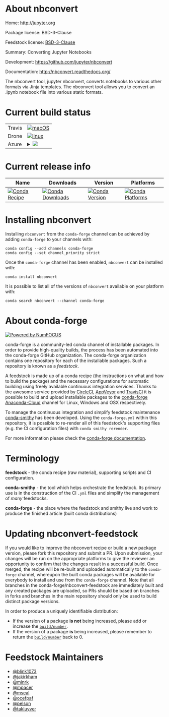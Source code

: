 About nbconvert
===============

Home: http://jupyter.org

Package license: BSD-3-Clause

Feedstock license: [BSD-3-Clause](https://github.com/conda-forge/nbconvert-feedstock/blob/master/LICENSE.txt)

Summary: Converting Jupyter Notebooks

Development: https://github.com/jupyter/nbconvert

Documentation: http://nbconvert.readthedocs.org/

The nbconvert tool, jupyter nbconvert, converts notebooks to various other
formats via Jinja templates. The nbconvert tool allows you to convert an
.ipynb notebook file into various static formats.


Current build status
====================


<table><tr>
    <td>Travis</td>
    <td>
      <a href="https://travis-ci.com/conda-forge/nbconvert-feedstock">
        <img alt="macOS" src="https://img.shields.io/travis/com/conda-forge/nbconvert-feedstock/master.svg?label=macOS">
      </a>
    </td>
  </tr><tr>
    <td>Drone</td>
    <td>
      <a href="https://cloud.drone.io/conda-forge/nbconvert-feedstock">
        <img alt="linux" src="https://img.shields.io/drone/build/conda-forge/nbconvert-feedstock/master.svg?label=Linux">
      </a>
    </td>
  </tr>
    
  <tr>
    <td>Azure</td>
    <td>
      <details>
        <summary>
          <a href="https://dev.azure.com/conda-forge/feedstock-builds/_build/latest?definitionId=5627&branchName=master">
            <img src="https://dev.azure.com/conda-forge/feedstock-builds/_apis/build/status/nbconvert-feedstock?branchName=master">
          </a>
        </summary>
        <table>
          <thead><tr><th>Variant</th><th>Status</th></tr></thead>
          <tbody><tr>
              <td>linux_64_python3.7.____73_pypy</td>
              <td>
                <a href="https://dev.azure.com/conda-forge/feedstock-builds/_build/latest?definitionId=5627&branchName=master">
                  <img src="https://dev.azure.com/conda-forge/feedstock-builds/_apis/build/status/nbconvert-feedstock?branchName=master&jobName=linux&configuration=linux_64_python3.7.____73_pypy" alt="variant">
                </a>
              </td>
            </tr><tr>
              <td>linux_64_python3.7.____cpython</td>
              <td>
                <a href="https://dev.azure.com/conda-forge/feedstock-builds/_build/latest?definitionId=5627&branchName=master">
                  <img src="https://dev.azure.com/conda-forge/feedstock-builds/_apis/build/status/nbconvert-feedstock?branchName=master&jobName=linux&configuration=linux_64_python3.7.____cpython" alt="variant">
                </a>
              </td>
            </tr><tr>
              <td>linux_64_python3.8.____cpython</td>
              <td>
                <a href="https://dev.azure.com/conda-forge/feedstock-builds/_build/latest?definitionId=5627&branchName=master">
                  <img src="https://dev.azure.com/conda-forge/feedstock-builds/_apis/build/status/nbconvert-feedstock?branchName=master&jobName=linux&configuration=linux_64_python3.8.____cpython" alt="variant">
                </a>
              </td>
            </tr><tr>
              <td>linux_64_python3.9.____cpython</td>
              <td>
                <a href="https://dev.azure.com/conda-forge/feedstock-builds/_build/latest?definitionId=5627&branchName=master">
                  <img src="https://dev.azure.com/conda-forge/feedstock-builds/_apis/build/status/nbconvert-feedstock?branchName=master&jobName=linux&configuration=linux_64_python3.9.____cpython" alt="variant">
                </a>
              </td>
            </tr><tr>
              <td>linux_aarch64_python3.7.____73_pypy</td>
              <td>
                <a href="https://dev.azure.com/conda-forge/feedstock-builds/_build/latest?definitionId=5627&branchName=master">
                  <img src="https://dev.azure.com/conda-forge/feedstock-builds/_apis/build/status/nbconvert-feedstock?branchName=master&jobName=linux&configuration=linux_aarch64_python3.7.____73_pypy" alt="variant">
                </a>
              </td>
            </tr><tr>
              <td>linux_aarch64_python3.7.____cpython</td>
              <td>
                <a href="https://dev.azure.com/conda-forge/feedstock-builds/_build/latest?definitionId=5627&branchName=master">
                  <img src="https://dev.azure.com/conda-forge/feedstock-builds/_apis/build/status/nbconvert-feedstock?branchName=master&jobName=linux&configuration=linux_aarch64_python3.7.____cpython" alt="variant">
                </a>
              </td>
            </tr><tr>
              <td>linux_aarch64_python3.8.____cpython</td>
              <td>
                <a href="https://dev.azure.com/conda-forge/feedstock-builds/_build/latest?definitionId=5627&branchName=master">
                  <img src="https://dev.azure.com/conda-forge/feedstock-builds/_apis/build/status/nbconvert-feedstock?branchName=master&jobName=linux&configuration=linux_aarch64_python3.8.____cpython" alt="variant">
                </a>
              </td>
            </tr><tr>
              <td>linux_aarch64_python3.9.____cpython</td>
              <td>
                <a href="https://dev.azure.com/conda-forge/feedstock-builds/_build/latest?definitionId=5627&branchName=master">
                  <img src="https://dev.azure.com/conda-forge/feedstock-builds/_apis/build/status/nbconvert-feedstock?branchName=master&jobName=linux&configuration=linux_aarch64_python3.9.____cpython" alt="variant">
                </a>
              </td>
            </tr><tr>
              <td>linux_ppc64le_python3.7.____73_pypy</td>
              <td>
                <a href="https://dev.azure.com/conda-forge/feedstock-builds/_build/latest?definitionId=5627&branchName=master">
                  <img src="https://dev.azure.com/conda-forge/feedstock-builds/_apis/build/status/nbconvert-feedstock?branchName=master&jobName=linux&configuration=linux_ppc64le_python3.7.____73_pypy" alt="variant">
                </a>
              </td>
            </tr><tr>
              <td>linux_ppc64le_python3.7.____cpython</td>
              <td>
                <a href="https://dev.azure.com/conda-forge/feedstock-builds/_build/latest?definitionId=5627&branchName=master">
                  <img src="https://dev.azure.com/conda-forge/feedstock-builds/_apis/build/status/nbconvert-feedstock?branchName=master&jobName=linux&configuration=linux_ppc64le_python3.7.____cpython" alt="variant">
                </a>
              </td>
            </tr><tr>
              <td>linux_ppc64le_python3.8.____cpython</td>
              <td>
                <a href="https://dev.azure.com/conda-forge/feedstock-builds/_build/latest?definitionId=5627&branchName=master">
                  <img src="https://dev.azure.com/conda-forge/feedstock-builds/_apis/build/status/nbconvert-feedstock?branchName=master&jobName=linux&configuration=linux_ppc64le_python3.8.____cpython" alt="variant">
                </a>
              </td>
            </tr><tr>
              <td>linux_ppc64le_python3.9.____cpython</td>
              <td>
                <a href="https://dev.azure.com/conda-forge/feedstock-builds/_build/latest?definitionId=5627&branchName=master">
                  <img src="https://dev.azure.com/conda-forge/feedstock-builds/_apis/build/status/nbconvert-feedstock?branchName=master&jobName=linux&configuration=linux_ppc64le_python3.9.____cpython" alt="variant">
                </a>
              </td>
            </tr><tr>
              <td>osx_64_python3.7.____73_pypy</td>
              <td>
                <a href="https://dev.azure.com/conda-forge/feedstock-builds/_build/latest?definitionId=5627&branchName=master">
                  <img src="https://dev.azure.com/conda-forge/feedstock-builds/_apis/build/status/nbconvert-feedstock?branchName=master&jobName=osx&configuration=osx_64_python3.7.____73_pypy" alt="variant">
                </a>
              </td>
            </tr><tr>
              <td>osx_64_python3.7.____cpython</td>
              <td>
                <a href="https://dev.azure.com/conda-forge/feedstock-builds/_build/latest?definitionId=5627&branchName=master">
                  <img src="https://dev.azure.com/conda-forge/feedstock-builds/_apis/build/status/nbconvert-feedstock?branchName=master&jobName=osx&configuration=osx_64_python3.7.____cpython" alt="variant">
                </a>
              </td>
            </tr><tr>
              <td>osx_64_python3.8.____cpython</td>
              <td>
                <a href="https://dev.azure.com/conda-forge/feedstock-builds/_build/latest?definitionId=5627&branchName=master">
                  <img src="https://dev.azure.com/conda-forge/feedstock-builds/_apis/build/status/nbconvert-feedstock?branchName=master&jobName=osx&configuration=osx_64_python3.8.____cpython" alt="variant">
                </a>
              </td>
            </tr><tr>
              <td>osx_64_python3.9.____cpython</td>
              <td>
                <a href="https://dev.azure.com/conda-forge/feedstock-builds/_build/latest?definitionId=5627&branchName=master">
                  <img src="https://dev.azure.com/conda-forge/feedstock-builds/_apis/build/status/nbconvert-feedstock?branchName=master&jobName=osx&configuration=osx_64_python3.9.____cpython" alt="variant">
                </a>
              </td>
            </tr><tr>
              <td>osx_arm64_python3.8.____cpython</td>
              <td>
                <a href="https://dev.azure.com/conda-forge/feedstock-builds/_build/latest?definitionId=5627&branchName=master">
                  <img src="https://dev.azure.com/conda-forge/feedstock-builds/_apis/build/status/nbconvert-feedstock?branchName=master&jobName=osx&configuration=osx_arm64_python3.8.____cpython" alt="variant">
                </a>
              </td>
            </tr><tr>
              <td>osx_arm64_python3.9.____cpython</td>
              <td>
                <a href="https://dev.azure.com/conda-forge/feedstock-builds/_build/latest?definitionId=5627&branchName=master">
                  <img src="https://dev.azure.com/conda-forge/feedstock-builds/_apis/build/status/nbconvert-feedstock?branchName=master&jobName=osx&configuration=osx_arm64_python3.9.____cpython" alt="variant">
                </a>
              </td>
            </tr><tr>
              <td>win_64_python3.7.____cpython</td>
              <td>
                <a href="https://dev.azure.com/conda-forge/feedstock-builds/_build/latest?definitionId=5627&branchName=master">
                  <img src="https://dev.azure.com/conda-forge/feedstock-builds/_apis/build/status/nbconvert-feedstock?branchName=master&jobName=win&configuration=win_64_python3.7.____cpython" alt="variant">
                </a>
              </td>
            </tr><tr>
              <td>win_64_python3.8.____cpython</td>
              <td>
                <a href="https://dev.azure.com/conda-forge/feedstock-builds/_build/latest?definitionId=5627&branchName=master">
                  <img src="https://dev.azure.com/conda-forge/feedstock-builds/_apis/build/status/nbconvert-feedstock?branchName=master&jobName=win&configuration=win_64_python3.8.____cpython" alt="variant">
                </a>
              </td>
            </tr><tr>
              <td>win_64_python3.9.____cpython</td>
              <td>
                <a href="https://dev.azure.com/conda-forge/feedstock-builds/_build/latest?definitionId=5627&branchName=master">
                  <img src="https://dev.azure.com/conda-forge/feedstock-builds/_apis/build/status/nbconvert-feedstock?branchName=master&jobName=win&configuration=win_64_python3.9.____cpython" alt="variant">
                </a>
              </td>
            </tr>
          </tbody>
        </table>
      </details>
    </td>
  </tr>
</table>

Current release info
====================

| Name | Downloads | Version | Platforms |
| --- | --- | --- | --- |
| [![Conda Recipe](https://img.shields.io/badge/recipe-nbconvert-green.svg)](https://anaconda.org/conda-forge/nbconvert) | [![Conda Downloads](https://img.shields.io/conda/dn/conda-forge/nbconvert.svg)](https://anaconda.org/conda-forge/nbconvert) | [![Conda Version](https://img.shields.io/conda/vn/conda-forge/nbconvert.svg)](https://anaconda.org/conda-forge/nbconvert) | [![Conda Platforms](https://img.shields.io/conda/pn/conda-forge/nbconvert.svg)](https://anaconda.org/conda-forge/nbconvert) |

Installing nbconvert
====================

Installing `nbconvert` from the `conda-forge` channel can be achieved by adding `conda-forge` to your channels with:

```
conda config --add channels conda-forge
conda config --set channel_priority strict
```

Once the `conda-forge` channel has been enabled, `nbconvert` can be installed with:

```
conda install nbconvert
```

It is possible to list all of the versions of `nbconvert` available on your platform with:

```
conda search nbconvert --channel conda-forge
```


About conda-forge
=================

[![Powered by NumFOCUS](https://img.shields.io/badge/powered%20by-NumFOCUS-orange.svg?style=flat&colorA=E1523D&colorB=007D8A)](http://numfocus.org)

conda-forge is a community-led conda channel of installable packages.
In order to provide high-quality builds, the process has been automated into the
conda-forge GitHub organization. The conda-forge organization contains one repository
for each of the installable packages. Such a repository is known as a *feedstock*.

A feedstock is made up of a conda recipe (the instructions on what and how to build
the package) and the necessary configurations for automatic building using freely
available continuous integration services. Thanks to the awesome service provided by
[CircleCI](https://circleci.com/), [AppVeyor](https://www.appveyor.com/)
and [TravisCI](https://travis-ci.com/) it is possible to build and upload installable
packages to the [conda-forge](https://anaconda.org/conda-forge)
[Anaconda-Cloud](https://anaconda.org/) channel for Linux, Windows and OSX respectively.

To manage the continuous integration and simplify feedstock maintenance
[conda-smithy](https://github.com/conda-forge/conda-smithy) has been developed.
Using the ``conda-forge.yml`` within this repository, it is possible to re-render all of
this feedstock's supporting files (e.g. the CI configuration files) with ``conda smithy rerender``.

For more information please check the [conda-forge documentation](https://conda-forge.org/docs/).

Terminology
===========

**feedstock** - the conda recipe (raw material), supporting scripts and CI configuration.

**conda-smithy** - the tool which helps orchestrate the feedstock.
                   Its primary use is in the construction of the CI ``.yml`` files
                   and simplify the management of *many* feedstocks.

**conda-forge** - the place where the feedstock and smithy live and work to
                  produce the finished article (built conda distributions)


Updating nbconvert-feedstock
============================

If you would like to improve the nbconvert recipe or build a new
package version, please fork this repository and submit a PR. Upon submission,
your changes will be run on the appropriate platforms to give the reviewer an
opportunity to confirm that the changes result in a successful build. Once
merged, the recipe will be re-built and uploaded automatically to the
`conda-forge` channel, whereupon the built conda packages will be available for
everybody to install and use from the `conda-forge` channel.
Note that all branches in the conda-forge/nbconvert-feedstock are
immediately built and any created packages are uploaded, so PRs should be based
on branches in forks and branches in the main repository should only be used to
build distinct package versions.

In order to produce a uniquely identifiable distribution:
 * If the version of a package **is not** being increased, please add or increase
   the [``build/number``](https://docs.conda.io/projects/conda-build/en/latest/resources/define-metadata.html#build-number-and-string).
 * If the version of a package **is** being increased, please remember to return
   the [``build/number``](https://docs.conda.io/projects/conda-build/en/latest/resources/define-metadata.html#build-number-and-string)
   back to 0.

Feedstock Maintainers
=====================

* [@blink1073](https://github.com/blink1073/)
* [@jakirkham](https://github.com/jakirkham/)
* [@minrk](https://github.com/minrk/)
* [@mpacer](https://github.com/mpacer/)
* [@mseal](https://github.com/mseal/)
* [@ocefpaf](https://github.com/ocefpaf/)
* [@pelson](https://github.com/pelson/)
* [@takluyver](https://github.com/takluyver/)

